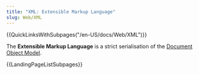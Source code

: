 ```yaml
---
title: "XML: Extensible Markup Language"
slug: Web/XML
---
```


{{QuickLinksWithSubpages("/en-US/docs/Web/XML")}}

The **Extensible Markup Language** is a strict serialisation of the [Document Object Model](/es/docs/Web/API/Document_Object_Model).

{{LandingPageListSubpages}}
